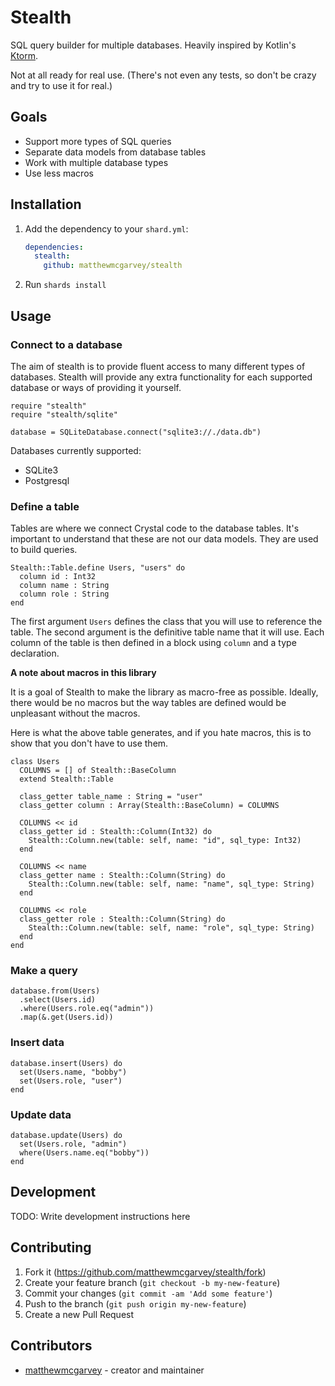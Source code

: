 # Stealth

SQL query builder for multiple databases. Heavily inspired by Kotlin's [Ktorm](https://www.ktorm.org).

Not at all ready for real use. (There's not even any tests, so don't be crazy and try to use it for real.)

## Goals

- Support more types of SQL queries
- Separate data models from database tables
- Work with multiple database types
- Use less macros

## Installation

1. Add the dependency to your `shard.yml`:

   ```yaml
   dependencies:
     stealth:
       github: matthewmcgarvey/stealth
   ```

2. Run `shards install`

## Usage

### Connect to a database

The aim of stealth is to provide fluent access to many different types of databases.
Stealth will provide any extra functionality for each supported database or ways of providing it yourself.

```crystal
require "stealth"
require "stealth/sqlite"

database = SQLiteDatabase.connect("sqlite3://./data.db")
```

Databases currently supported:

- SQLite3
- Postgresql

### Define a table

Tables are where we connect Crystal code to the database tables.
It's important to understand that these are not our data models.
They are used to build queries.

```crystal
Stealth::Table.define Users, "users" do
  column id : Int32
  column name : String
  column role : String
end
```

The first argument `Users` defines the class that you will use to reference the table.
The second argument is the definitive table name that it will use.
Each column of the table is then defined in a block using `column` and a type declaration.

**A note about macros in this library**

It is a goal of Stealth to make the library as macro-free as possible.
Ideally, there would be no macros but the way tables are defined would be unpleasant without the macros.

Here is what the above table generates, and if you hate macros, this is to show that you don't have to use them.

```crystal
class Users
  COLUMNS = [] of Stealth::BaseColumn
  extend Stealth::Table

  class_getter table_name : String = "user"
  class_getter column : Array(Stealth::BaseColumn) = COLUMNS

  COLUMNS << id
  class_getter id : Stealth::Column(Int32) do
    Stealth::Column.new(table: self, name: "id", sql_type: Int32)
  end

  COLUMNS << name
  class_getter name : Stealth::Column(String) do
    Stealth::Column.new(table: self, name: "name", sql_type: String)
  end

  COLUMNS << role
  class_getter role : Stealth::Column(String) do
    Stealth::Column.new(table: self, name: "role", sql_type: String)
  end
end
```

### Make a query

```crystal
database.from(Users)
  .select(Users.id)
  .where(Users.role.eq("admin"))
  .map(&.get(Users.id))
```

### Insert data

```crystal
database.insert(Users) do
  set(Users.name, "bobby")
  set(Users.role, "user")
end
```

### Update data

```crystal
database.update(Users) do
  set(Users.role, "admin")
  where(Users.name.eq("bobby"))
end
```

## Development

TODO: Write development instructions here

## Contributing

1. Fork it (<https://github.com/matthewmcgarvey/stealth/fork>)
2. Create your feature branch (`git checkout -b my-new-feature`)
3. Commit your changes (`git commit -am 'Add some feature'`)
4. Push to the branch (`git push origin my-new-feature`)
5. Create a new Pull Request

## Contributors

- [matthewmcgarvey](https://github.com/matthewmcgarvey) - creator and maintainer
